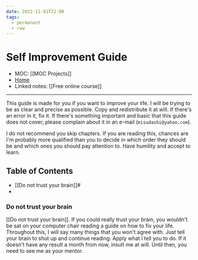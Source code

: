 ```yaml
---
date: 2022-11-01T22:00
tags:
  - permanent
  - raw
---
```

# Self Improvement Guide
- MOC: [[MOC Projects]]
- [Home](https://misudashi.ga/)
- Linked notes: [[Free online course]]
----------
This guide is made for you if you want to improve your life. I will be trying to be as clear and precise as possible. Copy and redistribute it at will. If there's an error in it, fix it. If there's something important and basic that this guide does not cover, please complain about it in an e-mail (`misudashi@yahoo.com`).

I do not recommend you skip chapters. If you are reading this, chances are I'm probably more qualified than you to decide in which order they should be and which ones you should pay attention to. Have humility and accept to learn.

## Table of Contents
- [[Do not trust your brain]]#
- 


### Do not trust your brain
[[Do not trust your brain]]. If you could really trust your brain, you wouldn't be sat on your computer chair reading a guide on how to fix your life. Throughout this, I will say many things that you won't agree with. Just tell your brain to shut up and continue reading. Apply what I tell you to do. If it doesn't have any result a month from now, insult me at will. Until then, you need to see me as your mentor.